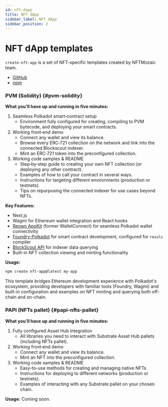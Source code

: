 ```yaml
---
id: nft-dapp
title: NFT dApp
sidebar_label: NFT dApp
sidebar_position: 2
---
```


# NFT dApp templates

`create-nft-app` is a set of NFT-specific templates created by NFTMozaic team. 

- [GitHub](https://github.com/paritytech/create-polkadot-dapp)
- [npm](https://www.npmjs.com/package/create-nft-app)

### PVM (Solidity) {#pvm-solidity}

**What you’ll have up and running in five minutes:**

1. Seamless Polkadot smart‑contract setup
   * Environment fully configured for creating, compiling to PVM bytecode, and deploying your smart contracts.
2. Working front‑end demo
   * Connect any wallet and view its balance.
   * Browse every ERC‑721 collection on the network and link into the connected Blockscout indexer.
   * Mint an ERC‑721 token into the preconfigured collection.
3. Working code samples & README
   * Step‑by‑step guide to creating your own NFT collection (or deploying any other contract).
   * Examples of how to call your contract in several ways.
   * Instructions for targeting different environments (production or testnets).
   * Tips on repurposing the connected indexer for use cases beyond NFTs.

**Key Features:**

- Next.js
- Wagmi for Ethereum wallet integration and React hooks
- [Reown AppKit](https://reown.com/appkit) (former WalletConnect) for seamless Polkadot wallet connectivity
- [Foundry-Polkadot](https://github.com/paritytech/foundry-polkadot) for smart contract development, configured for `resolc` compiler
- [BlockScout API](https://blockscout-passet-hub.parity-testnet.parity.io/api-docs) for indexer data querying
- Built-in NFT collection viewing and minting functionality

**Usage:**

```sh
npm create nft-app@latest my-app
```

This template bridges Ethereum development experience with Polkadot's ecosystem, providing developers with familiar tools (Foundry, Wagmi) and built-in configuration and examples on NFT minting and querying both off-chain and on-chain.

### PAPI (NFTs pallet) {#papi-nfts-pallet}

**What you’ll have up and running in five minutes:**

1. Fully configured Asset Hub integration
   * All libraries you need to interact with Substrate Asset Hub pallets (including NFTs pallet).
2. Working front‑end demo
   * Connect any wallet and view its balance.
   * Mint an NFT into the preconfigured collection.
3. Working code samples & README
   * Easy-to-use methods for creating and managing native NFTs
   * Instructions for deploying to different networks (production or testnets).
   * Examples of interacting with any Substrate pallet on your chosen chain.

**Usage:**
Coming soon.